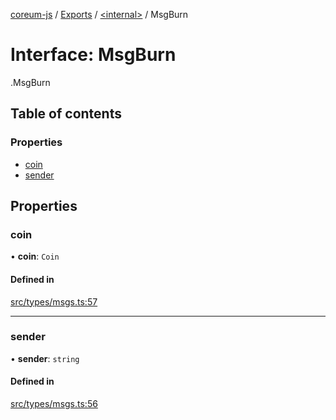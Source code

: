 [coreum-js](../README.md) / [Exports](../modules.md) / [<internal\>](../modules/internal_.md) / MsgBurn

# Interface: MsgBurn

[<internal>](../modules/internal_.md).MsgBurn

## Table of contents

### Properties

- [coin](internal_.MsgBurn.md#coin)
- [sender](internal_.MsgBurn.md#sender)

## Properties

### coin

• **coin**: `Coin`

#### Defined in

[src/types/msgs.ts:57](https://github.com/PyramydLabs/coreum-js/blob/75debec/src/types/msgs.ts#L57)

___

### sender

• **sender**: `string`

#### Defined in

[src/types/msgs.ts:56](https://github.com/PyramydLabs/coreum-js/blob/75debec/src/types/msgs.ts#L56)
